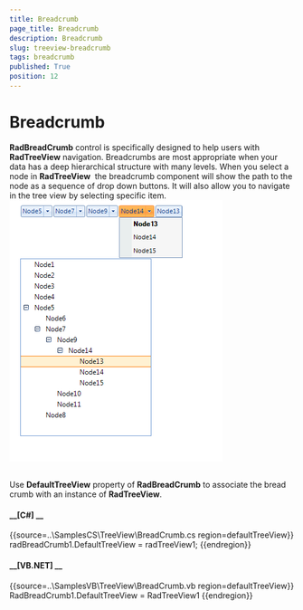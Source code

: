 ```yaml
---
title: Breadcrumb
page_title: Breadcrumb
description: Breadcrumb
slug: treeview-breadcrumb
tags: breadcrumb
published: True
position: 12
---
```


# Breadcrumb



__RadBreadCrumb__ control is specifically designed to help users with __RadTreeView__ navigation. Breadcrumbs are
        most appropriate when your data has a deep hierarchical structure with many levels. When you select a node in __RadTreeView__ 
        the breadcrumb component will show the path to the node as a sequence of drop down buttons. It will also allow you to navigate in the tree view by selecting
        specific item. 
      ![treeview-breadcrumb 003](images/treeview-breadcrumb003.png)

## 

Use __DefaultTreeView__ property of __RadBreadCrumb__ to associate the bread crumb with an instance
          of __RadTreeView__. 
        

#### __[C#] __

{{source=..\SamplesCS\TreeView\BreadCrumb.cs region=defaultTreeView}}
	            radBreadCrumb1.DefaultTreeView = radTreeView1;
	{{endregion}}



#### __[VB.NET] __

{{source=..\SamplesVB\TreeView\BreadCrumb.vb region=defaultTreeView}}
	        RadBreadCrumb1.DefaultTreeView = RadTreeView1
	{{endregion}}


